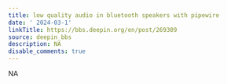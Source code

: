 ```yaml
---
title: low quality audio in bluetooth speakers with pipewire
date: ' 2024-03-1'
linkTitle: https://bbs.deepin.org/en/post/269309
source: deepin_bbs
description: NA
disable_comments: true
---
```

NA
